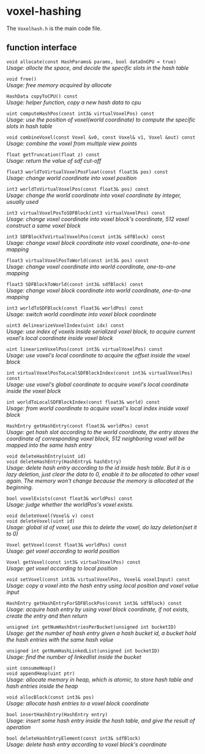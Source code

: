 # voxel-hashing

The `Voxelhash.h` is the main code file.

## function interface

`void allocate(const HashParams& params, bool dataOnGPU = true)`  
*Usage: allocte the space, and decide the specific slots in the hash table*

`void free()`  
*Usage: free memory acquired by allocate* 

`HashData copyToCPU() const`  
*Usage: helper function, copy a new hash data to cpu*

`uint computeHashPos(const int3& virtualVoxelPos) const`  
*Usage: use the position of voxel(world coordinate) to compute the specific slots in hash table*

`void combineVoxel(const Voxel &v0, const Voxel& v1, Voxel &out) const`  
*Usage: combine the voxel from multiple view points*

`float getTruncation(float z) const`    
*Usage: return the value of sdf cut-off*

`float3 worldToVirtualVoxelPosFloat(const float3& pos) const`  
*Usage: change world coordinate into voxel position*

`int3 worldToVirtualVoxelPos(const float3& pos) const`  
*Usage: change the world coordinate into voxel coordinate by integer, usually used*  

`int3 virtualVoxelPosToSDFBlock(int3 virtualVoxelPos) const`  
*Usage: change voxel coordinate into voxel block's coordinate, 512 voxel construct a same voxel block*

`int3 SDFBlockToVirtualVoxelPos(const int3& sdfBlock) const`  
*Usage: change voxel block coordinate into voxel coordinate, one-to-one mapping*

`float3 virtualVoxelPosToWorld(const int3& pos) const`    
*Usage: change voxel coordinate into world coordinate, one-to-one mapping*

`float3 SDFBlockToWorld(const int3& sdfBlock) const`  
*Usage: change voxel block coordinate into world coordinate, one-to-one mapping*

`int3 worldToSDFBlock(const float3& worldPos) const`    
*Usage: switch world coordinate into voxel block coordinate*

`uint3 delinearizeVoxelIndex(uint idx) const`  
*Usage: use index of voxels inside serialized voxel block, to acquire current voxel's local coordinate inside voxel block*

`uint linearizeVoxelPos(const int3& virtualVoxelPos) const`  
*Usage: use voxel's local coordinate to acquire the offset inside the voxel block*

`int virtualVoxelPosToLocalSDFBlockIndex(const int3& virtualVoxelPos) const`  
*Usage: use voxel's global coordinate to acquire voxel's local coordinate inside the voxel block*  

`int worldToLocalSDFBlockIndex(const float3& world) const`  
*Usage: from world coordinate to acquire voxel's local index inside voxel block*

`HashEntry getHashEntry(const float3& worldPos) const`  
*Usage: get hash slot according to the world coordinate, the entry stores the coordinate of corresponding voxel block, 512 neighboring voxel will be mapped into the same hash entry*  

`void deleteHashEntry(uint id)`  
`void deleteHashEntry(HashEntry& hashEntry)`  
*Usage: delete hash entry according to the id inside hash table. But it is a lazy deletion, just clear the data to 0, enable it to be allocated to other voxel again. The memory won't change because the memory is allocated at the beginning.*

`bool voxelExists(const float3& worldPos) const`  
*Usage: judge whether the worldPos's voxel exists.*  

`void deleteVoxel(Voxel& v) const`  
`void deleteVoxel(uint id)`  
*Usage: global id of voxel, use this to delete the voxel, do lazy deletion(set it to 0)*

`Voxel getVoxel(const float3& worldPos) const`  
*Usage: get voxel according to world position*

`Voxel getVoxel(const int3& virtualVoxelPos) const`  
*Usage: get voxel according to local position*

`void setVoxel(const int3& virtualVoxelPos, Voxel& voxelInput) const`  
*Usage: copy a voxel into the hash entry using local position and voxel value input* 

`HashEntry getHashEntryForSDFBlockPos(const int3& sdfBlock) const`  
*Usage: acquire hash entry by using voxel block coordinate, if not exists, create the entry and then return*

`unsigned int getNumHashEntriesPerBucket(unsigned int bucketID)`  
*Usage: get the number of hash entry given a hash bucket id, a bucket hold the hash entries with the same hash value*

`unsigned int getNumHashLinkedList(unsigned int bucketID)`  
*Usage: find the number of linkedlist inside the bucket*  

`uint consumeHeap()`  
`void appendHeap(uint ptr)`  
*Usage: allocate memory in heap, which is atomic, to store hash table and hash entries inside the heap*

`void allocBlock(const int3& pos)`  
*Usage: allocate hash entries to a voxel block coordinate*

`bool insertHashEntry(HashEntry entry)`  
*Usage: insert some hash entry inside the hash table, and give the result of operation*

`bool deleteHashEntryElement(const int3& sdfBlock)`  
*Usage: delete hash entry according to voxel block's coordinate*  
